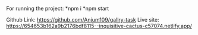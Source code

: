 For running the project:
*npm i
*npm start

Github Link: https://github.com/Anjum109/gallry-task
Live site: https://654653b162a9b2176bdf8115--inquisitive-cactus-c57074.netlify.app/ 